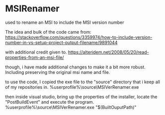 # MSIRenamer
used to rename an MSI to include the MSI version number

The idea and bulk of the code came from:
https://stackoverflow.com/questions/3359974/how-to-include-version-number-in-vs-setup-project-output-filename/9891044

with additional credit given to. 
https://alteridem.net/2008/05/20/read-properties-from-an-msi-file/

though, i have made additional changes to make it a bit more robust. Including preserving the original msi name and file. 

to use the code, I copied the exe file to the "source" directory that i keep all of my repositories in. 
%userprofile%\source\MSIVerRenamer.exe

then inside visual studio, bring up the properties of the installer, locate the "PostBuildEvent" and execute the program. 
%userprofile%\source\MSIVerRenamer.exe "$(BuiltOuputPath)"

